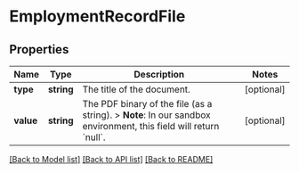 # EmploymentRecordFile

## Properties
Name | Type | Description | Notes
------------ | ------------- | ------------- | -------------
**type** | **string** | The title of the document. | [optional] 
**value** | **string** | The PDF binary of the file (as a string).  &gt; **Note**: In our sandbox environment, this field will return &#x60;null&#x60;. | [optional] 

[[Back to Model list]](../../README.md#documentation-for-models) [[Back to API list]](../../README.md#documentation-for-api-endpoints) [[Back to README]](../../README.md)

